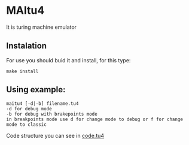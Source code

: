 # MAItu4
It is turing machine emulator

## Instalation
For use you should buid it and install, for this type:

```
make install
```

## Using example:

```
maitu4 [-d|-b] filename.tu4
-d for debug mode
-b for debug with brakepoints mode
in breakpoints mode use d for change mode to debug or f for change mode to classic
```

Code structure you can see in [code.tu4](https://github.com/pegaster/MAItu4/blob/main/code.tu4)